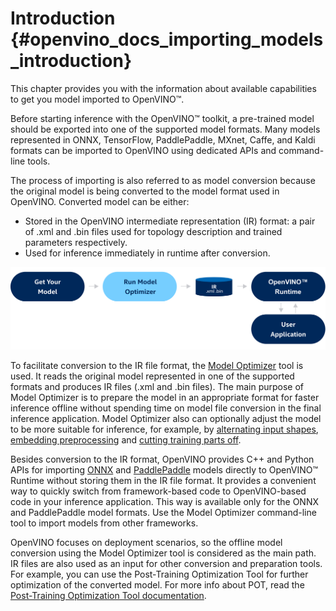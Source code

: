 # Introduction {#openvino_docs_importing_models_introduction}

This chapter provides you with the information about available capabilities to get you model imported to OpenVINO™.

Before starting inference with the OpenVINO™ toolkit, a pre-trained model should be exported into one of the supported model formats. Many models represented in ONNX, TensorFlow, PaddlePaddle, MXnet, Caffe, and Kaldi formats can be imported to OpenVINO using dedicated APIs and command-line tools.

The process of importing is also referred to as model conversion because the original model is being converted to the model format used in OpenVINO. Converted model can be either:

*	Stored in the OpenVINO intermediate representation (IR) format: a pair of .xml and .bin files used for topology description and trained parameters respectively.
*	Used for inference immediately in runtime after conversion.

![](MO_DG/img/BASIC_FLOW_MO_simplified.svg)

To facilitate conversion to the IR file format, the [Model Optimizer](MO_DG/Deep_Learning_Model_Optimizer_DevGuide.md) tool is used. It reads the original model represented in one of the supported formats and produces IR files (.xml and .bin files). The main purpose of Model Optimizer is to prepare the model in an appropriate format for faster inference offline without spending time on model file conversion in the final inference application. Model Optimizer also can optionally adjust the model to be more suitable for inference, for example, by [alternating input shapes](MO_DG/prepare_model/convert_model/Converting_Model.md), [embedding preprocessing](MO_DG/prepare_model/Additional_Optimizations.md) and [cutting training parts off](MO_DG/prepare_model/convert_model/Cutting_Model.md).

Besides conversion to the IR format, OpenVINO provides C++ and Python APIs for importing [ONNX](OV_Runtime_UG/ONNX_Support.md) and [PaddlePaddle](OV_Runtime_UG/Paddle_Support.md) models directly to OpenVINO™ Runtime without storing them in the IR file format. It provides a convenient way to quickly switch from framework-based code to OpenVINO-based code in your inference application. This way is available only for the ONNX and PaddlePaddle model formats. Use the Model Optimizer command-line tool to import models from other frameworks.

OpenVINO focuses on deployment scenarios, so the offline model conversion using the Model Optimizer tool is considered as the main path. IR files are also used as an input for other conversion and preparation tools. For example, you can use the Post-Training Optimization Tool for further optimization of the converted model. For more info about POT, read the [Post-Training Optimization Tool documentation](../tools/pot/README.md).
